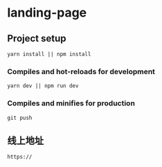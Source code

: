 # landing-page

## Project setup
```
yarn install || npm install
```

### Compiles and hot-reloads for development
```
yarn dev || npm run dev
```

### Compiles and minifies for production
```
git push
```

## 线上地址
```
https://
```
